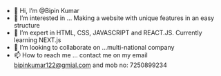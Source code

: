 - 👋 Hi, I’m @Bipin Kumar
- 👀 I’m interested in ... Making a website with unique features in an easy structure
- 🌱 I’m expert in HTML, CSS, JAVASCRIPT and REACT.JS. Currently learning NEXT.js
- 💞️ I’m looking to collaborate on ...multi-national company
- 📫 How to reach me ... contact me on my email bipinkumar122@gmial.com and mob no: 7250899234

<!---
bpks123/bpks123 is a ✨ special ✨ repository because its `README.md` (this file) appears on your GitHub profile.
You can click the Preview link to take a look at your changes.
--->
